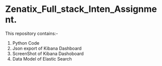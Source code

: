 # Zenatix_Full_stack_Inten_Assignment.
This repository contains:-
1. Python Code
2. Json export of Kibana Dashboard
3. ScreenShot of Kibana Dashoboard
4. Data Model of Elastic Search
